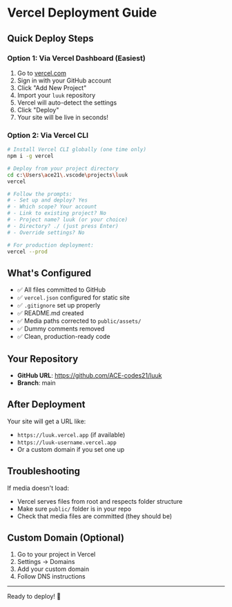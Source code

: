 # Vercel Deployment Guide

## Quick Deploy Steps

### Option 1: Via Vercel Dashboard (Easiest)

1. Go to [vercel.com](https://vercel.com)
2. Sign in with your GitHub account
3. Click "Add New Project"
4. Import your `luuk` repository
5. Vercel will auto-detect the settings
6. Click "Deploy"
7. Your site will be live in seconds!

### Option 2: Via Vercel CLI

```bash
# Install Vercel CLI globally (one time only)
npm i -g vercel

# Deploy from your project directory
cd c:\Users\ace21\.vscode\projects\luuk
vercel

# Follow the prompts:
# - Set up and deploy? Yes
# - Which scope? Your account
# - Link to existing project? No
# - Project name? luuk (or your choice)
# - Directory? ./ (just press Enter)
# - Override settings? No

# For production deployment:
vercel --prod
```

## What's Configured

- ✅ All files committed to GitHub
- ✅ `vercel.json` configured for static site
- ✅ `.gitignore` set up properly
- ✅ README.md created
- ✅ Media paths corrected to `public/assets/`
- ✅ Dummy comments removed
- ✅ Clean, production-ready code

## Your Repository

- **GitHub URL**: https://github.com/ACE-codes21/luuk
- **Branch**: main

## After Deployment

Your site will get a URL like:
- `https://luuk.vercel.app` (if available)
- `https://luuk-username.vercel.app`
- Or a custom domain if you set one up

## Troubleshooting

If media doesn't load:
- Vercel serves files from root and respects folder structure
- Make sure `public/` folder is in your repo
- Check that media files are committed (they should be)

## Custom Domain (Optional)

1. Go to your project in Vercel
2. Settings → Domains
3. Add your custom domain
4. Follow DNS instructions

---

Ready to deploy! 🚀

